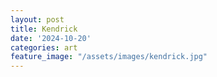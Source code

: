 ```yaml
---
layout: post
title: Kendrick
date: '2024-10-20'
categories: art
feature_image: "/assets/images/kendrick.jpg"
---
```

